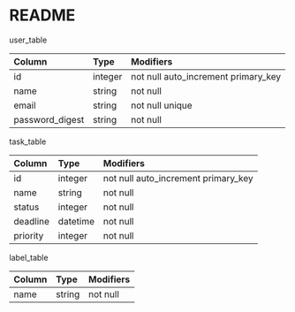 # README

user_table

| Column | Type | Modifiers |
| :--- | :--- | :--- |
| id | integer | not null auto_increment primary_key |
| name | string | not null |
| email | string | not null unique |
| password_digest | string | not null |

task_table

| Column | Type | Modifiers |
| :--- | :--- | :--- |
| id | integer | not null auto_increment primary_key |
| name | string | not null |
| status | integer | not null |
| deadline | datetime | not null |
| priority | integer | not null |

label_table

| Column | Type | Modifiers |
| :--- | :--- | :--- |
| name | string | not null |
